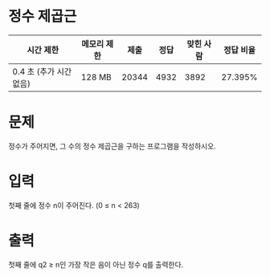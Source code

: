 # 정수 제곱근

| 시간 제한               | 메모리 제한 | 제출  | 정답 | 맞힌 사람 | 정답 비율 |
|-------------------------|-------------|-------|------|-----------|-----------|
| 0.4 초 (추가 시간 없음) | 128 MB      | 20344 | 4932 | 3892      | 27.395%   |

# 문제
정수가 주어지면, 그 수의 정수 제곱근을 구하는 프로그램을 작성하시오.

# 입력
첫째 줄에 정수 n이 주어진다. (0 ≤ n < 263)

# 출력
첫째 줄에 q2 ≥ n인 가장 작은 음이 아닌 정수 q를 출력한다.